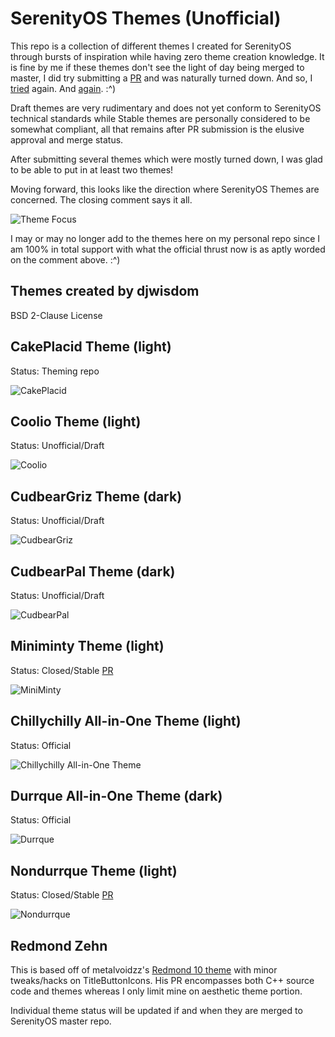 # SerenityOS Themes (Unofficial)
This repo is a collection of different themes I created for SerenityOS through bursts of inspiration while having zero theme creation knowledge. It is fine by me if these themes don't see the light of day being merged to master, I did try submitting a [PR](https://github.com/SerenityOS/serenity/pull/13188) and was naturally turned down. And so, I [tried](https://github.com/SerenityOS/serenity/pull/13255) again. And [again](https://github.com/SerenityOS/serenity/pull/13410).  :^)

Draft themes are very rudimentary and does not yet conform to SerenityOS technical standards while Stable themes are personally considered to be somewhat compliant, all that remains after PR submission is the elusive approval and merge status. 

After submitting several themes which were mostly turned down, I was glad to be able to put in at least two themes!

Moving forward, this looks like the direction where SerenityOS Themes are concerned. The closing comment says it all.

![Theme Focus](https://github.com/djwisdom/serenityos-themes/blob/main/snapshots/Theme_Focus.png)

I may or may no longer add to the themes here on my personal repo since I am 100% in total support with what the official thrust now is as aptly worded on the comment above. :^)

## Themes created by djwisdom 
BSD 2-Clause License

## CakePlacid Theme (light)
Status: Theming repo

![CakePlacid](https://github.com/djwisdom/serenityos-themes/blob/main/snapshots/CakePlacid-latest.png)


## Coolio Theme (light)
Status: Unofficial/Draft

![Coolio](https://github.com/djwisdom/serenityos-themes/blob/main/snapshots/Coolio-latest.png)


## CudbearGriz Theme (dark)
Status: Unofficial/Draft

![CudbearGriz](https://github.com/djwisdom/serenityos-themes/blob/main/snapshots/CudbearGriz-latest.png)


## CudbearPal Theme (dark)
Status: Unofficial/Draft

![CudbearPal](https://github.com/djwisdom/serenityos-themes/blob/main/snapshots/CudbearPal.png)


## Miniminty Theme (light)
Status: Closed/Stable [PR](https://github.com/SerenityOS/serenity/pull/13410)

![MiniMinty](https://github.com/djwisdom/serenityos-themes/blob/main/snapshots/Theme_Miniminty-latest.png)


## Chillychilly All-in-One Theme (light)
Status: Official

![Chillychilly All-in-One Theme](Chillychilly-AIO-SerenityOS.png)

## Durrque All-in-One Theme (dark)
Status: Official

![Durrque](Durrque_All_in_One.png)


## Nondurrque Theme (light)
Status: Closed/Stable [PR](https://github.com/SerenityOS/serenity/pull/13636)

![Nondurrque](https://github.com/djwisdom/serenityos-themes/blob/main/snapshots/Nondurrque_Theme.png)

## Redmond Zehn
This is based off of metalvoidzz's [Redmond 10 theme](https://github.com/serenityos/serenity/pull/14218)
 with minor tweaks/hacks on TitleButtonIcons. His PR encompasses both C++ source code and themes whereas
 I only limit mine on aesthetic theme portion.

Individual theme status will be updated if and when they are merged to SerenityOS master repo.
